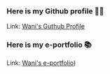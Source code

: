 ### Here is my Github profile 👩‍🎓
Link: [Wani's Guthub Profile](https://github.com/nurinhazwani)
### Here is my e-portfolio 📚
Link: [Wani's e-portfolio](https://github.com/nurinhazwani/e-portfolio))
